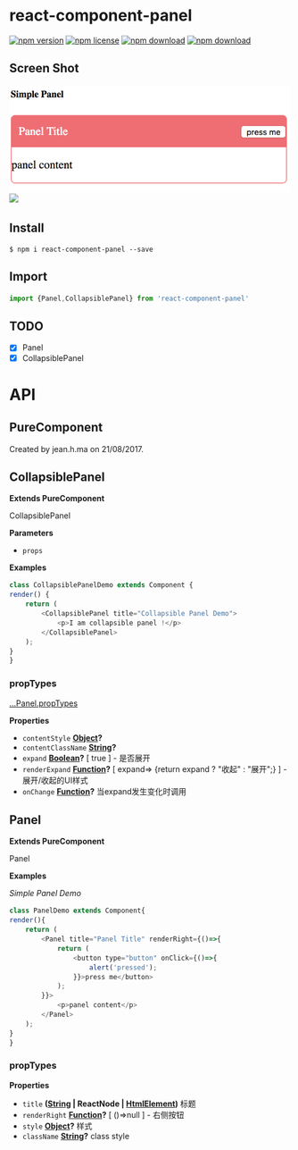 # react-component-panel

<!-- badge -->

[![npm version](https://img.shields.io/npm/v/react-component-panel.svg)](https://www.npmjs.com/package/react-component-panel)
[![npm license](https://img.shields.io/npm/l/react-component-panel.svg)](https://www.npmjs.com/package/react-component-panel)
[![npm download](https://img.shields.io/npm/dm/react-component-panel.svg)](https://www.npmjs.com/package/react-component-panel)
[![npm download](https://img.shields.io/npm/dt/react-component-panel.svg)](https://www.npmjs.com/package/react-component-panel)

<!-- endbadge -->

## Screen Shot

<img src="https://raw.githubusercontent.com/m860/react-component-panel/master/src/simple-panel.png"/>

<img src="https://raw.githubusercontent.com/m860/react-component-panel/master/src/simple-collapsible-panel-demo.png"/>

## Install

```shell
$ npm i react-component-panel --save
```

## Import

```javascript
import {Panel,CollapsiblePanel} from 'react-component-panel'
```

## TODO

-   [x] Panel
-   [x] CollapsiblePanel

# API

<!-- Generated by documentation.js. Update this documentation by updating the source code. -->

## PureComponent

Created by jean.h.ma on 21/08/2017.

## CollapsiblePanel

**Extends PureComponent**

CollapsiblePanel

**Parameters**

-   `props`  

**Examples**

```javascript
class CollapsiblePanelDemo extends Component {
render() {
	return (
		<CollapsiblePanel title="Collapsible Panel Demo">
			<p>I am collapsible panel !</p>
		</CollapsiblePanel>
	);
}
}
```

### propTypes

[...Panel.propTypes](#panelproptypes)

**Properties**

-   `contentStyle` **[Object](https://developer.mozilla.org/en-US/docs/Web/JavaScript/Reference/Global_Objects/Object)?** 
-   `contentClassName` **[String](https://developer.mozilla.org/en-US/docs/Web/JavaScript/Reference/Global_Objects/String)?** 
-   `expand` **[Boolean](https://developer.mozilla.org/en-US/docs/Web/JavaScript/Reference/Global_Objects/Boolean)?** [ true ] - 是否展开
-   `renderExpand` **[Function](https://developer.mozilla.org/en-US/docs/Web/JavaScript/Reference/Statements/function)?** [ expand=> {return expand ? "收起" : "展开";} ] - 展开/收起的UI样式
-   `onChange` **[Function](https://developer.mozilla.org/en-US/docs/Web/JavaScript/Reference/Statements/function)?** 当expand发生变化时调用

## Panel

**Extends PureComponent**

Panel

**Examples**

_Simple Panel Demo_

```javascript
class PanelDemo extends Component{
render(){
	return (
		<Panel title="Panel Title" renderRight={()=>{
			return (
				<button type="button" onClick={()=>{
					alert('pressed');
				}}>press me</button>
			);
		}}>
			<p>panel content</p>
		</Panel>
	);
}
}
```

### propTypes

**Properties**

-   `title` **([String](https://developer.mozilla.org/en-US/docs/Web/JavaScript/Reference/Global_Objects/String) | ReactNode | [HtmlElement](https://developer.mozilla.org/en-US/docs/Web/HTML/Element))** 标题
-   `renderRight` **[Function](https://developer.mozilla.org/en-US/docs/Web/JavaScript/Reference/Statements/function)?** [ ()=>null ] - 右侧按钮
-   `style` **[Object](https://developer.mozilla.org/en-US/docs/Web/JavaScript/Reference/Global_Objects/Object)?** 样式
-   `className` **[String](https://developer.mozilla.org/en-US/docs/Web/JavaScript/Reference/Global_Objects/String)?** class style
